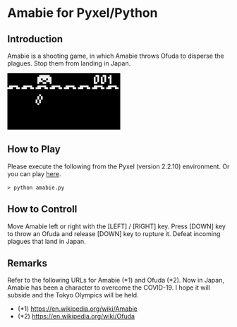 # Amabie for Pyxel/Python

## Introduction

Amabie is a shooting game, in which Amabie throws Ofuda to disperse the plagues. 
Stop them from landing in Japan.

![](https://github.com/jay-kumogata/RetroGames/blob/main/pyxel/amabie/screenshots/amabie01.gif)

## How to Play

Please execute the following from the Pyxel (version 2.2.10) environment.
Or you can play [here](https://kitao.github.io/pyxel/wasm/launcher/?run=jay-kumogata.RetroGames.pyxel.amabie.amabie).

	> python amabie.py

## How to Controll

Move Amabie left or right with the [LEFT] / [RIGHT] key.
Press [DOWN] key to throw an Ofuda and release [DOWN] key to rupture it. 
Defeat incoming plagues that land in Japan.

## Remarks

Refer to the following URLs for Amabie (*1) and Ofuda (*2). 
Now in Japan, Amabie has been a character to overcome the COVID-19. 
I hope it will subside and the Tokyo Olympics will be held.

- (*1) https://en.wikipedia.org/wiki/Amabie
- (*2) https://en.wikipedia.org/wiki/Ofuda
